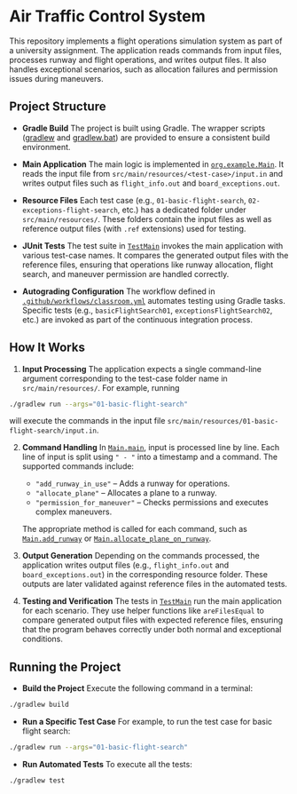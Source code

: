 # Air Traffic Control System

This repository implements a flight operations simulation system as part of a university assignment. The application reads commands from input files, processes runway and flight operations, and writes output files. It also handles exceptional scenarios, such as allocation failures and permission issues during maneuvers.

## Project Structure

- **Gradle Build**
  The project is built using Gradle. The wrapper scripts ([gradlew](gradlew) and [gradlew.bat](gradlew.bat)) are provided to ensure a consistent build environment.

- **Main Application**
  The main logic is implemented in [`org.example.Main`](src/main/java/org/example/Main.java). It reads the input file from `src/main/resources/<test-case>/input.in` and writes output files such as `flight_info.out` and `board_exceptions.out`.

- **Resource Files**
  Each test case (e.g., `01-basic-flight-search`, `02-exceptions-flight-search`, etc.) has a dedicated folder under `src/main/resources/`. These folders contain the input files as well as reference output files (with `.ref` extensions) used for testing.

- **JUnit Tests**
  The test suite in [`TestMain`](src/test/java/TestMain.java) invokes the main application with various test-case names. It compares the generated output files with the reference files, ensuring that operations like runway allocation, flight search, and maneuver permission are handled correctly.

- **Autograding Configuration**
  The workflow defined in [`.github/workflows/classroom.yml`](.github/workflows/classroom.yml) automates testing using Gradle tasks. Specific tests (e.g., `basicFlightSearch01`, `exceptionsFlightSearch02`, etc.) are invoked as part of the continuous integration process.

## How It Works

1. **Input Processing**
   The application expects a single command-line argument corresponding to the test-case folder name in `src/main/resources/`. For example, running

```sh
./gradlew run --args="01-basic-flight-search"
```

   will execute the commands in the input file `src/main/resources/01-basic-flight-search/input.in`.

2. **Command Handling**
   In [`Main.main`](src/main/java/org/example/Main.java), input is processed line by line. Each line of input is split using `" - "` into a timestamp and a command. The supported commands include:
   - `"add_runway_in_use"` – Adds a runway for operations.
   - `"allocate_plane"` – Allocates a plane to a runway.
   - `"permission_for_maneuver"` – Checks permissions and executes complex maneuvers.

   The appropriate method is called for each command, such as [`Main.add_runway`](src/main/java/org/example/Main.java) or [`Main.allocate_plane_on_runway`](src/main/java/org/example/Main.java).

3. **Output Generation**
   Depending on the commands processed, the application writes output files (e.g., `flight_info.out` and `board_exceptions.out`) in the corresponding resource folder. These outputs are later validated against reference files in the automated tests.

4. **Testing and Verification**
   The tests in [`TestMain`](src/test/java/TestMain.java) run the main application for each scenario. They use helper functions like `areFilesEqual` to compare generated output files with expected reference files, ensuring that the program behaves correctly under both normal and exceptional conditions.

## Running the Project

- **Build the Project**
  Execute the following command in a terminal:

```sh
./gradlew build
```

- **Run a Specific Test Case**
  For example, to run the test case for basic flight search:

```sh
./gradlew run --args="01-basic-flight-search"
```

- **Run Automated Tests**
  To execute all the tests:

```sh
./gradlew test
```
